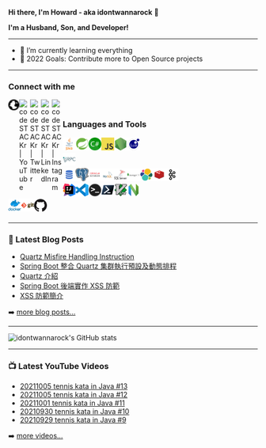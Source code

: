 **Hi there, I'm Howard - aka idontwannarock** 👋

**I'm a Husband, Son, and Developer!**

---

- 🌱 I’m currently learning everything
- 🥅 2022 Goals: Contribute more to Open Source projects

---

### Connect with me

[<img align="left" alt="Howard Tech Blog" width="22px" src="https://raw.githubusercontent.com/iconic/open-iconic/master/svg/globe.svg" />][website]
[<img align="left" alt="codeSTACKr | YouTube" width="22px" src="https://cdn.jsdelivr.net/npm/simple-icons@v3/icons/youtube.svg" />][youtube]
[<img align="left" alt="codeSTACKr | Twitter" width="22px" src="https://cdn.jsdelivr.net/npm/simple-icons@v3/icons/twitter.svg" />][twitter]
[<img align="left" alt="codeSTACKr | LinkedIn" width="22px" src="https://cdn.jsdelivr.net/npm/simple-icons@v3/icons/linkedin.svg" />][linkedin]
[<img align="left" alt="codeSTACKr | Instagram" width="22px" src="https://cdn.jsdelivr.net/npm/simple-icons@v3/icons/instagram.svg" />][instagram]

<br/>

### Languages and Tools

[<img align="left" alt="Java" width="26px" src="https://raw.githubusercontent.com/github/explore/5b3600551e122a3277c2c5368af2ad5725ffa9a1/topics/java/java.png" />](https://raw.githubusercontent.com/github/explore/5b3600551e122a3277c2c5368af2ad5725ffa9a1/topics/java/java.png)
[<img align="left" alt="Spring Boot" width="26px" src="https://raw.githubusercontent.com/github/explore/80688e429a7d4ef2fca1e82350fe8e3517d3494d/topics/spring-boot/spring-boot.png" />](https://raw.githubusercontent.com/github/explore/80688e429a7d4ef2fca1e82350fe8e3517d3494d/topics/spring-boot/spring-boot.png)
[<img align="left" alt="C#" width="26px" src="https://raw.githubusercontent.com/github/explore/80688e429a7d4ef2fca1e82350fe8e3517d3494d/topics/csharp/csharp.png" />](https://raw.githubusercontent.com/github/explore/80688e429a7d4ef2fca1e82350fe8e3517d3494d/topics/csharp/csharp.png)
[<img align="left" alt="JavaScript" width="26px" src="https://raw.githubusercontent.com/github/explore/80688e429a7d4ef2fca1e82350fe8e3517d3494d/topics/javascript/javascript.png" />](https://raw.githubusercontent.com/github/explore/80688e429a7d4ef2fca1e82350fe8e3517d3494d/topics/javascript/javascript.png)
[<img align="left" alt="Node.js" width="26px" src="https://raw.githubusercontent.com/github/explore/80688e429a7d4ef2fca1e82350fe8e3517d3494d/topics/nodejs/nodejs.png" />](https://raw.githubusercontent.com/github/explore/80688e429a7d4ef2fca1e82350fe8e3517d3494d/topics/nodejs/nodejs.png)
[<img align="left" alt="Lua" width="26px" src="https://raw.githubusercontent.com/github/explore/80688e429a7d4ef2fca1e82350fe8e3517d3494d/topics/lua/lua.png" />](https://raw.githubusercontent.com/github/explore/80688e429a7d4ef2fca1e82350fe8e3517d3494d/topics/lua/lua.png)

<br/>

[<img align="left" alt="gRPC" width="26px" src="https://raw.githubusercontent.com/github/explore/3fd951e49a8e2af94627092d80c236c00df95ae3/topics/grpc/grpc.png" />](https://raw.githubusercontent.com/github/explore/3fd951e49a8e2af94627092d80c236c00df95ae3/topics/grpc/grpc.png)

<br/>

[<img align="left" alt="SQL" width="26px" src="https://raw.githubusercontent.com/github/explore/80688e429a7d4ef2fca1e82350fe8e3517d3494d/topics/sql/sql.png" />](https://raw.githubusercontent.com/github/explore/80688e429a7d4ef2fca1e82350fe8e3517d3494d/topics/sql/sql.png)
[<img align="left" alt="PostgreSQL" width="26px" src="https://raw.githubusercontent.com/github/explore/80688e429a7d4ef2fca1e82350fe8e3517d3494d/topics/postgresql/postgresql.png" />](https://raw.githubusercontent.com/github/explore/80688e429a7d4ef2fca1e82350fe8e3517d3494d/topics/postgresql/postgresql.png)
[<img align="left" alt="Oracle" width="26px" src="https://raw.githubusercontent.com/github/explore/902a8a38f1e277eb27d2a10ab95a3d524a6ea22f/topics/oracle-database/oracle-database.png" />](https://raw.githubusercontent.com/github/explore/902a8a38f1e277eb27d2a10ab95a3d524a6ea22f/topics/oracle-database/oracle-database.png)
[<img align="left" alt="MySQL" width="26px" src="https://raw.githubusercontent.com/github/explore/80688e429a7d4ef2fca1e82350fe8e3517d3494d/topics/mysql/mysql.png" />](https://raw.githubusercontent.com/github/explore/80688e429a7d4ef2fca1e82350fe8e3517d3494d/topics/mysql/mysql.png)
[<img align="left" alt="SQL Server" width="26px" src="https://raw.githubusercontent.com/github/explore/96943574ba0c0340ba6ea1e6f768e9abe43e34e1/topics/sql-server/sql-server.png" />](https://raw.githubusercontent.com/github/explore/96943574ba0c0340ba6ea1e6f768e9abe43e34e1/topics/sql-server/sql-server.png)
[<img align="left" alt="MongoDB" width="26px" src="https://raw.githubusercontent.com/github/explore/80688e429a7d4ef2fca1e82350fe8e3517d3494d/topics/mongodb/mongodb.png" />](https://raw.githubusercontent.com/github/explore/80688e429a7d4ef2fca1e82350fe8e3517d3494d/topics/mongodb/mongodb.png)
[<img align="left" alt="Elasticsearch" width="26px" src="https://raw.githubusercontent.com/github/explore/d73b58ded658144cd29547485b8537306012eb86/topics/elasticsearch/elasticsearch.png" />](https://raw.githubusercontent.com/github/explore/d73b58ded658144cd29547485b8537306012eb86/topics/elasticsearch/elasticsearch.png)
[<img align="left" alt="Redis" width="26px" src="https://raw.githubusercontent.com/github/explore/80688e429a7d4ef2fca1e82350fe8e3517d3494d/topics/redis/redis.png" />](https://raw.githubusercontent.com/github/explore/80688e429a7d4ef2fca1e82350fe8e3517d3494d/topics/redis/redis.png)
[<img align="left" alt="Kafka" width="26px" height="26px" src="resources/kafka.png" />](https://raw.githubusercontent.com/github/explore/d73b58ded658144cd29547485b8537306012eb86/topics/elasticsearch/elasticsearch.png)

<br/>

[<img align="left" alt="IntelliJ IDEA" width="26px" src="https://raw.githubusercontent.com/github/explore/caa262eeb858e81282d6f651d6eef1f8730b54ba/topics/intellij-idea/intellij-idea.png" />](https://raw.githubusercontent.com/github/explore/caa262eeb858e81282d6f651d6eef1f8730b54ba/topics/intellij-idea/intellij-idea.png)
[<img align="left" alt="Visual Studio Code" width="26px" src="https://raw.githubusercontent.com/github/explore/80688e429a7d4ef2fca1e82350fe8e3517d3494d/topics/visual-studio-code/visual-studio-code.png" />](https://raw.githubusercontent.com/github/explore/80688e429a7d4ef2fca1e82350fe8e3517d3494d/topics/visual-studio-code/visual-studio-code.png)
[<img align="left" alt="Terminal" width="26px" src="https://raw.githubusercontent.com/github/explore/80688e429a7d4ef2fca1e82350fe8e3517d3494d/topics/terminal/terminal.png" />](https://raw.githubusercontent.com/github/explore/80688e429a7d4ef2fca1e82350fe8e3517d3494d/topics/terminal/terminal.png)
[<img align="left" alt="Powershell" width="26px" src="https://raw.githubusercontent.com/github/explore/80688e429a7d4ef2fca1e82350fe8e3517d3494d/topics/powershell/powershell.png" />](https://raw.githubusercontent.com/github/explore/80688e429a7d4ef2fca1e82350fe8e3517d3494d/topics/powershell/powershell.png)
[<img align="left" alt="Vim" width="26px" src="https://raw.githubusercontent.com/github/explore/80688e429a7d4ef2fca1e82350fe8e3517d3494d/topics/vim/vim.png" />](https://raw.githubusercontent.com/github/explore/80688e429a7d4ef2fca1e82350fe8e3517d3494d/topics/vim/vim.png)
[<img align="left" alt="Vim" width="26px" src="https://raw.githubusercontent.com/github/explore/26674e638508ac4a4e113ee32d6755ebfa000569/topics/neovim/neovim.png" />](https://raw.githubusercontent.com/github/explore/26674e638508ac4a4e113ee32d6755ebfa000569/topics/neovim/neovim.png)

<br/>

[<img align="left" alt="Docker" width="26px" src="https://raw.githubusercontent.com/github/explore/80688e429a7d4ef2fca1e82350fe8e3517d3494d/topics/docker/docker.png" />](https://raw.githubusercontent.com/github/explore/80688e429a7d4ef2fca1e82350fe8e3517d3494d/topics/docker/docker.png)
[<img align="left" alt="Git" width="26px" src="https://raw.githubusercontent.com/github/explore/80688e429a7d4ef2fca1e82350fe8e3517d3494d/topics/git/git.png" />](https://raw.githubusercontent.com/github/explore/80688e429a7d4ef2fca1e82350fe8e3517d3494d/topics/git/git.png)
[<img align="left" alt="GitHub" width="26px" src="https://raw.githubusercontent.com/github/explore/78df643247d429f6cc873026c0622819ad797942/topics/github/github.png" />](https://raw.githubusercontent.com/github/explore/78df643247d429f6cc873026c0622819ad797942/topics/github/github.png)

<br/>
<br/>

---

### 📕 Latest Blog Posts

<!-- BLOG-POST-LIST:START -->
- [Quartz Misfire Handling Instruction](https://idontwannarock.github.io/tech_blog/2022/11/quartz-misfire-handling-instruction/)
- [Spring Boot 整合 Quartz 集群執行預設及動態排程](https://idontwannarock.github.io/tech_blog/2022/11/quartz-cluster-fixed-and-dynamic-trigger-spring-boot-integration/)
- [Quartz 介紹](https://idontwannarock.github.io/tech_blog/2022/11/quartz-intro/)
- [Spring Boot 後端實作 XSS 防範](https://idontwannarock.github.io/tech_blog/2022/11/xss_prevention_spring_boot/)
- [XSS 防範簡介](https://idontwannarock.github.io/tech_blog/2022/11/xss_prevention_intro/)
<!-- BLOG-POST-LIST:END -->

➡️ [more blog posts...][website]

---

![idontwannarock's GitHub stats](https://github-readme-stats-idontwannarock.vercel.app/api?username=idontwannarock&show_icons=true&hide_border=true&theme=radical)

---

### 📺 Latest YouTube Videos

<!-- YOUTUBE:START -->
- [20211005 tennis kata in Java #13](https://www.youtube.com/watch?v=E7xXLY1xPr8)
- [20211005 tennis kata in Java #12](https://www.youtube.com/watch?v=YTSzTV3WV80)
- [20211001 tennis kata in Java #11](https://www.youtube.com/watch?v=coBgZ0sF2tg)
- [20210930 tennis kata in Java #10](https://www.youtube.com/watch?v=JidBE9dW68c)
- [20210929 tennis kata in Java #9](https://www.youtube.com/watch?v=OnUkzW3Rjlo)
<!-- YOUTUBE:END -->

➡️ [more videos...][youtube]

[website]: https://idontwannarock.github.io/tech_blog/
[twitter]: https://twitter.com/CH_Howard_Wang
[youtube]: https://www.youtube.com/idontwannarock
[instagram]: https://www.instagram.com/idontwannarock/
[linkedin]: https://www.linkedin.com/in/cheng-hao-wang-a2298289/
